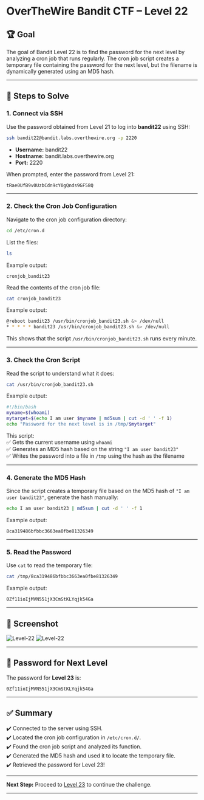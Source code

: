 # OverTheWire Bandit CTF – Level 22

## 🏆 **Goal**  
The goal of Bandit Level 22 is to find the password for the next level by analyzing a cron job that runs regularly. The cron job script creates a temporary file containing the password for the next level, but the filename is dynamically generated using an MD5 hash.

---

## 🚀 **Steps to Solve**

### 1. **Connect via SSH**  
Use the password obtained from Level 21 to log into **bandit22** using SSH:

```bash
ssh bandit22@bandit.labs.overthewire.org -p 2220
```

- **Username:** bandit22  
- **Hostname:** bandit.labs.overthewire.org  
- **Port:** 2220  

When prompted, enter the password from Level 21:

```
tRae0UfB9v0UzbCdn9cY0gQnds9GF58Q
```

---

### 2. **Check the Cron Job Configuration**  
Navigate to the cron job configuration directory:

```bash
cd /etc/cron.d
```

List the files:

```bash
ls
```

Example output:
```
cronjob_bandit23
```

Read the contents of the cron job file:

```bash
cat cronjob_bandit23
```

Example output:
```bash
@reboot bandit23 /usr/bin/cronjob_bandit23.sh &> /dev/null
* * * * * bandit23 /usr/bin/cronjob_bandit23.sh &> /dev/null
```

This shows that the script `/usr/bin/cronjob_bandit23.sh` runs every minute.

---

### 3. **Check the Cron Script**  
Read the script to understand what it does:

```bash
cat /usr/bin/cronjob_bandit23.sh
```

Example output:
```bash
#!/bin/bash
myname=$(whoami)
mytarget=$(echo I am user $myname | md5sum | cut -d ' ' -f 1)
echo "Password for the next level is in /tmp/$mytarget"
```

This script:  
✅ Gets the current username using `whoami`  
✅ Generates an MD5 hash based on the string `"I am user bandit23"`  
✅ Writes the password into a file in `/tmp` using the hash as the filename  

---

### 4. **Generate the MD5 Hash**  
Since the script creates a temporary file based on the MD5 hash of `"I am user bandit23"`, generate the hash manually:

```bash
echo I am user bandit23 | md5sum | cut -d ' ' -f 1
```

Example output:
```
8ca319486bfbbc3663ea0fbe81326349
```

---

### 5. **Read the Password**  
Use `cat` to read the temporary file:

```bash
cat /tmp/8ca319486bfbbc3663ea0fbe81326349
```

Example output:
```
0Zf11ioIjMVN551jX3CmStKLYqjk54Ga
```

---

## 📸 **Screenshot**  
![Level-22](https://github.com/user-attachments/assets/61e8f08a-da6d-46ed-94a8-5accc3764135)
![Level-22](https://github.com/user-attachments/assets/0704a116-7bca-46da-89b5-96ee5eac30e2)

---

## 🔑 **Password for Next Level**  
The password for **Level 23** is:

```
0Zf11ioIjMVN551jX3CmStKLYqjk54Ga
```

---

## ✅ **Summary**  
✔️ Connected to the server using SSH.  
✔️ Located the cron job configuration in `/etc/cron.d/`.  
✔️ Found the cron job script and analyzed its function.  
✔️ Generated the MD5 hash and used it to locate the temporary file.  
✔️ Retrieved the password for Level 23!  

---

**Next Step:** Proceed to [Level 23](https://overthewire.org/wargames/bandit/bandit23.html) to continue the challenge.  

---
